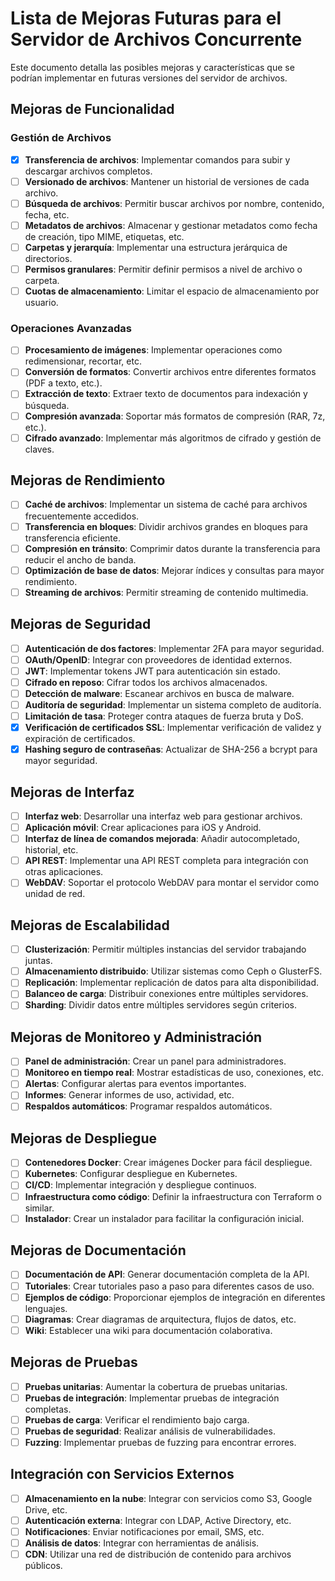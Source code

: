 # Lista de Mejoras Futuras para el Servidor de Archivos Concurrente

Este documento detalla las posibles mejoras y características que se podrían implementar en futuras versiones del servidor de archivos.

## Mejoras de Funcionalidad

### Gestión de Archivos

- [x] **Transferencia de archivos**: Implementar comandos para subir y descargar archivos completos.
- [ ] **Versionado de archivos**: Mantener un historial de versiones de cada archivo.
- [ ] **Búsqueda de archivos**: Permitir buscar archivos por nombre, contenido, fecha, etc.
- [ ] **Metadatos de archivos**: Almacenar y gestionar metadatos como fecha de creación, tipo MIME, etiquetas, etc.
- [ ] **Carpetas y jerarquía**: Implementar una estructura jerárquica de directorios.
- [ ] **Permisos granulares**: Permitir definir permisos a nivel de archivo o carpeta.
- [ ] **Cuotas de almacenamiento**: Limitar el espacio de almacenamiento por usuario.

### Operaciones Avanzadas

- [ ] **Procesamiento de imágenes**: Implementar operaciones como redimensionar, recortar, etc.
- [ ] **Conversión de formatos**: Convertir archivos entre diferentes formatos (PDF a texto, etc.).
- [ ] **Extracción de texto**: Extraer texto de documentos para indexación y búsqueda.
- [ ] **Compresión avanzada**: Soportar más formatos de compresión (RAR, 7z, etc.).
- [ ] **Cifrado avanzado**: Implementar más algoritmos de cifrado y gestión de claves.

## Mejoras de Rendimiento

- [ ] **Caché de archivos**: Implementar un sistema de caché para archivos frecuentemente accedidos.
- [ ] **Transferencia en bloques**: Dividir archivos grandes en bloques para transferencia eficiente.
- [ ] **Compresión en tránsito**: Comprimir datos durante la transferencia para reducir el ancho de banda.
- [ ] **Optimización de base de datos**: Mejorar índices y consultas para mayor rendimiento.
- [ ] **Streaming de archivos**: Permitir streaming de contenido multimedia.

## Mejoras de Seguridad

- [ ] **Autenticación de dos factores**: Implementar 2FA para mayor seguridad.
- [ ] **OAuth/OpenID**: Integrar con proveedores de identidad externos.
- [ ] **JWT**: Implementar tokens JWT para autenticación sin estado.
- [ ] **Cifrado en reposo**: Cifrar todos los archivos almacenados.
- [ ] **Detección de malware**: Escanear archivos en busca de malware.
- [ ] **Auditoría de seguridad**: Implementar un sistema completo de auditoría.
- [ ] **Limitación de tasa**: Proteger contra ataques de fuerza bruta y DoS.
- [x] **Verificación de certificados SSL**: Implementar verificación de validez y expiración de certificados.
- [x] **Hashing seguro de contraseñas**: Actualizar de SHA-256 a bcrypt para mayor seguridad.

## Mejoras de Interfaz

- [ ] **Interfaz web**: Desarrollar una interfaz web para gestionar archivos.
- [ ] **Aplicación móvil**: Crear aplicaciones para iOS y Android.
- [ ] **Interfaz de línea de comandos mejorada**: Añadir autocompletado, historial, etc.
- [ ] **API REST**: Implementar una API REST completa para integración con otras aplicaciones.
- [ ] **WebDAV**: Soportar el protocolo WebDAV para montar el servidor como unidad de red.

## Mejoras de Escalabilidad

- [ ] **Clusterización**: Permitir múltiples instancias del servidor trabajando juntas.
- [ ] **Almacenamiento distribuido**: Utilizar sistemas como Ceph o GlusterFS.
- [ ] **Replicación**: Implementar replicación de datos para alta disponibilidad.
- [ ] **Balanceo de carga**: Distribuir conexiones entre múltiples servidores.
- [ ] **Sharding**: Dividir datos entre múltiples servidores según criterios.

## Mejoras de Monitoreo y Administración

- [ ] **Panel de administración**: Crear un panel para administradores.
- [ ] **Monitoreo en tiempo real**: Mostrar estadísticas de uso, conexiones, etc.
- [ ] **Alertas**: Configurar alertas para eventos importantes.
- [ ] **Informes**: Generar informes de uso, actividad, etc.
- [ ] **Respaldos automáticos**: Programar respaldos automáticos.

## Mejoras de Despliegue

- [ ] **Contenedores Docker**: Crear imágenes Docker para fácil despliegue.
- [ ] **Kubernetes**: Configurar despliegue en Kubernetes.
- [ ] **CI/CD**: Implementar integración y despliegue continuos.
- [ ] **Infraestructura como código**: Definir la infraestructura con Terraform o similar.
- [ ] **Instalador**: Crear un instalador para facilitar la configuración inicial.

## Mejoras de Documentación

- [ ] **Documentación de API**: Generar documentación completa de la API.
- [ ] **Tutoriales**: Crear tutoriales paso a paso para diferentes casos de uso.
- [ ] **Ejemplos de código**: Proporcionar ejemplos de integración en diferentes lenguajes.
- [ ] **Diagramas**: Crear diagramas de arquitectura, flujos de datos, etc.
- [ ] **Wiki**: Establecer una wiki para documentación colaborativa.

## Mejoras de Pruebas

- [ ] **Pruebas unitarias**: Aumentar la cobertura de pruebas unitarias.
- [ ] **Pruebas de integración**: Implementar pruebas de integración completas.
- [ ] **Pruebas de carga**: Verificar el rendimiento bajo carga.
- [ ] **Pruebas de seguridad**: Realizar análisis de vulnerabilidades.
- [ ] **Fuzzing**: Implementar pruebas de fuzzing para encontrar errores.

## Integración con Servicios Externos

- [ ] **Almacenamiento en la nube**: Integrar con servicios como S3, Google Drive, etc.
- [ ] **Autenticación externa**: Integrar con LDAP, Active Directory, etc.
- [ ] **Notificaciones**: Enviar notificaciones por email, SMS, etc.
- [ ] **Análisis de datos**: Integrar con herramientas de análisis.
- [ ] **CDN**: Utilizar una red de distribución de contenido para archivos públicos.
